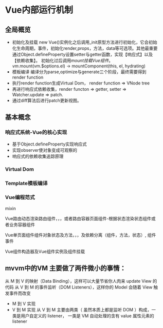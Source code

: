 # Vue内部运行机制

## 全局概览
- 初始化及挂载
  new Vue()实例化之后调用_init原型方法进行初始化，它会初始化生命周期，事件，初始化render,props，方法，data等可选项。其他最重要通过Object.defineProperty设置setter与getter函数，实现【响应式】以及【依赖收集】。
  初始化过后调用$mount挂载Vue组件。 vm.$mount(vm.$options.el) -> mountComponent(this, el, hydrating)
- 模板编译
  编译分为parse,optimize与generate三个阶段，最终需要得到render function
- 执行render function生成Virtual Dom， render function => VNode tree
- 再进行响应式依赖收集，render functon => getter, setter => Watcher.update => patch.
- 通过diff算法后进行patch更新视图。

## 基本概念
### 响应式系统-Vue的核心实现
- 基于Object.defineProperty实现响应式
- 实现observer使对象变成可观察的
- 响应式的依赖收集追踪原理
### Virtual Dom
### Template模板编译



### Vue编程范式
mixin


Vue路由动态渲染路由组件，，，或者路由容器页面组件-根据状态渲染状态组件或者业务容器组件


Vue单页面组件组件对象状态及方法，，，及依赖分离（组件，方法，状态）, 组件事件

Vue组件构造器及Vue组件实例及组件挂载


## mvvm中的VM 主要做了两件微小的事情：
从 M 到 V 的映射（Data Binding），这样可以大量节省你人肉来 update View 的代码
从 V 到 M 的事件监听（DOM Listeners），这样你的 Model 会随着 View 触发事件而改变
- M 到 V 实现
- V 到 M 实现
  从 V 到 M 主要由两类（ 虽然本质上都是监听 DOM ）构成，一类是用户自定义的 listener， 一类是 VM 自动处理的含有 value 属性元素的 listener